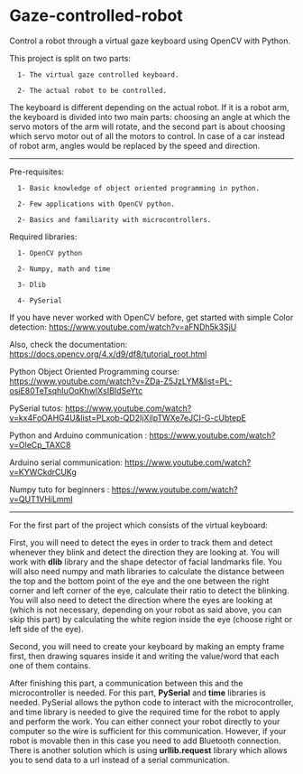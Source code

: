 # Gaze-controlled-robot

Control a robot through a virtual gaze keyboard using OpenCV with Python.

This project is split on two parts: 

      1- The virtual gaze controlled keyboard.
      
      2- The actual robot to be controlled.

  The keyboard is different depending on the actual robot. If it is a robot arm, the keyboard is divided into two main parts: choosing an angle at which the servo motors of the arm will rotate, and the second part is about choosing which servo motor out of all the motors to control.
  In case of a car instead of robot arm, angles would be replaced by the speed and direction.  
  _ _ _ 

Pre-requisites: 
      
      1- Basic knowledge of object oriented programming in python.
      
      2- Few applications with OpenCV python.
      
      2- Basics and familiarity with microcontrollers.
      
Required libraries:

      1- OpenCV python
      
      2- Numpy, math and time
      
      3- Dlib
      
      4- PySerial 

If you have never worked with OpenCV before, get started with simple Color detection: https://www.youtube.com/watch?v=aFNDh5k3SjU

Also, check the documentation: https://docs.opencv.org/4.x/d9/df8/tutorial_root.html

Python Object Oriented Programming course: https://www.youtube.com/watch?v=ZDa-Z5JzLYM&list=PL-osiE80TeTsqhIuOqKhwlXsIBIdSeYtc

PySerial tutos: https://www.youtube.com/watch?v=kx4FoOAHG4U&list=PLxob-QD2IjXilpTWXe7eJCI-G-cUbtepE

Python and Arduino communication : https://www.youtube.com/watch?v=OleCp_TAXC8

Arduino serial communication: https://www.youtube.com/watch?v=KYWCkdrCUKg

Numpy tuto for beginners : https://www.youtube.com/watch?v=QUT1VHiLmmI

_____________
      
For the first part of the project which consists of the virtual keyboard: 

First, you will need to detect the eyes in order to track them and detect whenever they blink and detect the direction they are looking at. You will work with **dlib** library and the shape detector of facial landmarks file.
You will also need numpy and math libraries to calculate the distance between the top and the bottom point of the eye and the one between the right corner and left corner of the eye, calculate their ratio to detect the blinking.
You will also need to detect the direction where the eyes are looking at (which is not necessary, depending on your robot as said above, you can skip this part) by calculating the white region inside the eye (choose right or left side of the eye).

Second, you will need to create your keyboard by making an empty frame first, then drawing squares inside it and writing the value/word that each one of them contains.

After finishing this part, a communication between this and the microcontroller is needed. For this part, **PySerial** and **time** libraries is needed. PySerial allows the python code to interact with the microcontroller, and time library is needed to give the required time for the robot to apply and perform the work.
You can either connect your robot directly to your computer so the wire is sufficient for this communication. However, if your robot is movable then in this case you need to add Bluetooth connection. There is another solution which is using **urllib.request** library which allows you to send data to a url instead of a serial communication. 
